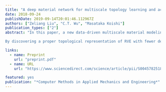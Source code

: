 ```yaml
---
title: "A deep material network for multiscale topology learning and accelerated nonlinear modeling of heterogeneous materials"
date: 2018-09-24
publishDate: 2019-09-14T20:01:46.112967Z
authors: ["Zeliang Liu", "C.T. Wu", "Masataka Koishi"]
publication_types: ["2"]
abstract: "In this paper, a new data-driven multiscale material modeling method, which we refer to as deep material network, is developed based on mechanistic homogenization theory of representative volume element (RVE) and advanced machine learning techniques. We propose to use a collection of connected mechanistic building blocks with analytical homogenization solutions to describe complex overall material responses which avoids the loss of essential physics in generic neural network. This concept is demonstrated for 2-dimensional RVE problems and network depth up to 7. Based on linear elastic RVE data from offline direct numerical simulations, the material network can be effectively trained using stochastic gradient descent with backpropagation algorithm, further enhanced by model compression methods. Importantly, the trained network is valid for any local material laws without the need for additional calibration or micromechanics assumption. Its extrapolations to unknown material and loading spaces for a wide range of problems are validated through numerical experiments, including linear elasticity with high contrast of phase properties, nonlinear history-dependent plasticity and finite-strain hyperelasticity under large deformations.

By discovering a proper topological representation of RVE with fewer degrees of freedom, this intelligent material model is believed to open new possibilities of high-fidelity efficient concurrent simulations for a large-scale heterogeneous structure. It also provides a mechanistic understanding of structure–property relations across material length scales and enables the development of parameterized microstructural database for material design and manufacturing."

links:
  - name: Preprint
    url: "preprint.pdf"
  - name: URL
    url: "https://www.sciencedirect.com/science/article/pii/S0045782518304729"

featured: yes
publication: "*Computer Methods in Applied Mechanics and Engineering*"
---
```


